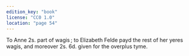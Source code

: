 ```yaml
---
edition_key: "book"
license: "CC0 1.0"
location: "page 54"
---
```

To Anne 2s. part of wagis ; to Elizabeth Felde payd the rest of
her yeres wagis, and moreover 2s. 6d. given for the overplus tyme.
